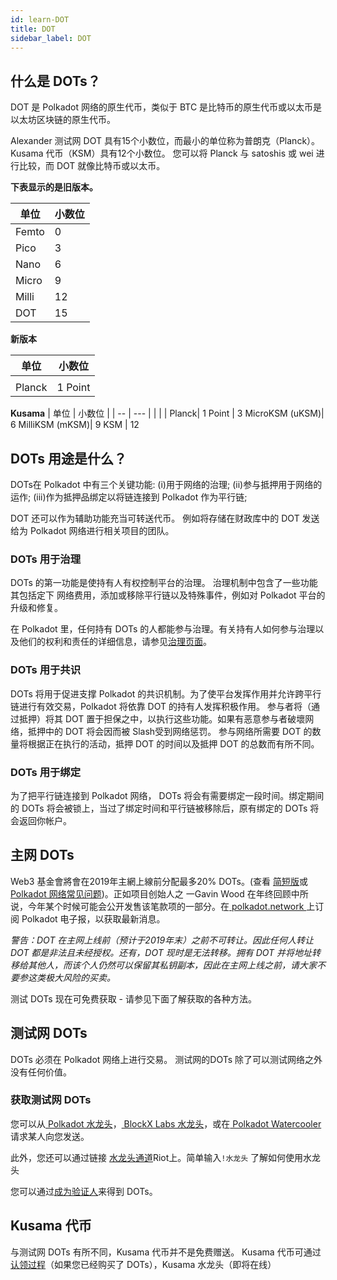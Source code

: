 ```yaml
---
id: learn-DOT
title: DOT
sidebar_label: DOT
---
```


## 什么是 DOTs？

DOT 是 Polkadot 网络的原生代币，类似于 BTC 是比特币的原生代币或以太币是以太坊区块链的原生代币。

Alexander 测试网 DOT 具有15个小数位，而最小的单位称为普朗克（Planck）。 Kusama 代币（KSM）具有12个小数位。 您可以将 Planck 与 satoshis 或 wei 进行比较，而 DOT 就像比特币或以太币。

**下表显示的是旧版本。**

| 单位    | 小数位 |
| ----- | --- |
| Femto | 0   |
| Pico  | 3   |
| Nano  | 6   |
| Micro | 9   |
| Milli | 12  |
| DOT   | 15  |

**新版本**

| 单位 | 小数位 |
| -- | --- |
|    |     |
 Planck| 1 Point | 3 Microdot (uDOT)| 6 Millidot (mDOT)| 9 Dot (DOT) | 12 Blob | 15

**Kusama**
| 单位 | 小数位 |
| -- | --- |
|    |     |
 Planck| 1 Point | 3 MicroKSM (uKSM)| 6 MilliKSM (mKSM)| 9 KSM | 12


## DOTs 用途是什么？

DOTs在 Polkadot 中有三个关键功能: (i)用于网络的治理; (ii)参与抵押用于网络的运作; (iii)作为抵押品绑定以将链连接到 Polkadot 作为平行链;

DOT 还可以作为辅助功能充当可转送代币。 例如将存储在财政库中的 DOT 发送给为 Polkadot 网络进行相关项目的团队。

### DOTs 用于治理

DOTs 的第一功能是使持有人有权控制平台的治理。 治理机制中包含了一些功能其包括定下 网络费用，添加或移除平行链以及特殊事件，例如对 Polkadot 平台的升级和修复。

在 Polkadot 里，任何持有 DOTs 的人都能参与治理。有关持有人如何参与治理以及他们的权利和责任的详细信息，请参见[治理页面](polkadot-learn-governance)。

### DOTs 用于共识

DOTs 将用于促进支撑 Polkadot 的共识机制。为了使平台发挥作用并允许跨平行链进行有效交易，Polkadot 将依靠 DOT 的持有人发挥积极作用。 参与者将（通过抵押）将其 DOT 置于担保之中，以执行这些功能。如果有恶意参与者破壞网络，抵押中的 DOT 将会因而被 Slash受到网络惩罚。 参与网络所需要 DOT 的数量将根据正在执行的活动，抵押 DOT 的时间以及抵押 DOT 的总数而有所不同。

### DOTs 用于绑定

为了把平行链连接到 Polkadot 网络， DOTs 将会有需要绑定一段时间。绑定期间的 DOTs 将会被锁上，当过了绑定时间和平行链被移除后，原有绑定的 DOTs 将会返回你帐户。

## 主网 DOTs

Web3 基金會將會在2019年主網上線前分配最多20% DOTs。(查看 [简短版](https://polkadot.network/Polkadot-lightpaper.pdf)或[Polkadot 网络常见问题](https://polkadot.network/faq/))。正如项目创始人之 一Gavin Wood 在年终回顾中所说，今年某个时候可能会公开发售该笔款项的一部分。在[ polkadot.network ](https://polkadot.network/)上订阅 Polkadot 电子报，以获取最新消息。

_警告：DOT 在主网上线前（预计于2019年末）之前不可转让。因此任何人转让 DOT 都是非法且未经授权。还有，DOT 现时是无法转移。拥有 DOT 并将地址转移给其他人，而该个人仍然可以保留其私钥副本，因此在主网上线之前，请大家不要参这类极大风险的买卖。_

测试 DOTs 现在可免费获取 - 请参见下面了解获取的各种方法。

## 测试网 DOTs

DOTs 必须在 Polkadot 网络上进行交易。 测试网的DOTs 除了可以测试网络之外没有任何价值。

### 获取测试网 DOTs

您可以从[ Polkadot 水龙头](https://faucet.polkadot.network/)，[ BlockX Labs 水龙头](https://faucets.blockxlabs.com/)，或在[ Polkadot Watercooler ](https://riot.im/app/#/room/#polkadot-watercooler:matrix.org) 请求某人向您发送。

此外，您还可以通过链接 [水龙头通道](https://matrix.to/#/!puxkyylfiAUGGBhGmY:web3.foundation?via=web3.foundation&via=matrix.org&via=matrix.parity.io)Riot上。简单输入`!水龙头` 了解如何使用水龙头


您可以通过[成为验证人](https://wiki.polkadot.network/en/latest/polkadot/node/guides/how-to-validate/)来得到 DOTs。

## Kusama 代币

与测试网 DOTs 有所不同，Kusama 代币并不是免费赠送。 Kusama 代币可通过[认领过程](https://claim.kusama.network/)（如果您已经购买了 DOTs），Kusama 水龙头（即将在线）
